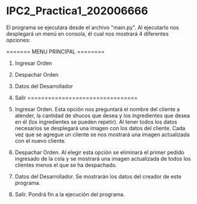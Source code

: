 # IPC2_Practica1_202006666
 
 
 El programa se ejecutara desde el archivo "main.py".
 Al ejecutarlo nos desplegará un menú en consola, él cual nos mostrará 4 diferentes opciones:

 ======= MENU PRINCIPAL ========
 1. Ingresar Orden
 2. Despachar Orden
 3. Datos del Desarrollador
 4. Salir
 ================================

1. Ingresar Orden. Esta opción nos preguntará el nombre del cliente a atender, la cantidad de shucos que desea y los ingredientes que desea en él (los ingredientes se pueden repetir). Al tener todos los datos necesarios se desplegará una imagen con los datos del cliente. Cada vez que se agregue un cliente se nos mostrará una imagen actualizada con el nuevo cliente.

2. Despachar Orden. Al elegir esta opción se eliminará el primer pedido ingresado de la cola y se mostrará una imagen actualizada de todos los clientes menos el que se ha despachado.

3. Datos del Desarrollador. Se mostrarán los datos del creador de este programa.

4. Salir. Pondrá fin a la ejecución del programa.
